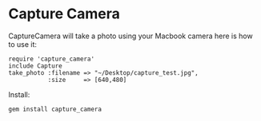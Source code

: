# Capture Camera

CaptureCamera will take a photo using your Macbook camera here is how to use it:

    require 'capture_camera'
    include Capture
    take_photo :filename => "~/Desktop/capture_test.jpg", 
               :size     => [640,480]


Install:

    gem install capture_camera
